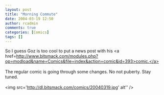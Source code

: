 ```yaml
---
layout: post
title: "Morning Commute"
date: 2004-03-19 12:50
author: rcadmin
comments: true
categories: [Comics]
tags: []
---
```

So I guess Goz is too cool to put a news post with his <a href=http://www.bitsmack.com/modules.php?op=modload&name=Comics&file=index&action=comic&id=393>comic.</a>
<br />
<br />
The regular comic is going through some changes. No not puberty. Stay tuned.<br /><br /><!--more--><img src='http://dl.bitsmack.com/comics/20040319.jpg' alt'' />
